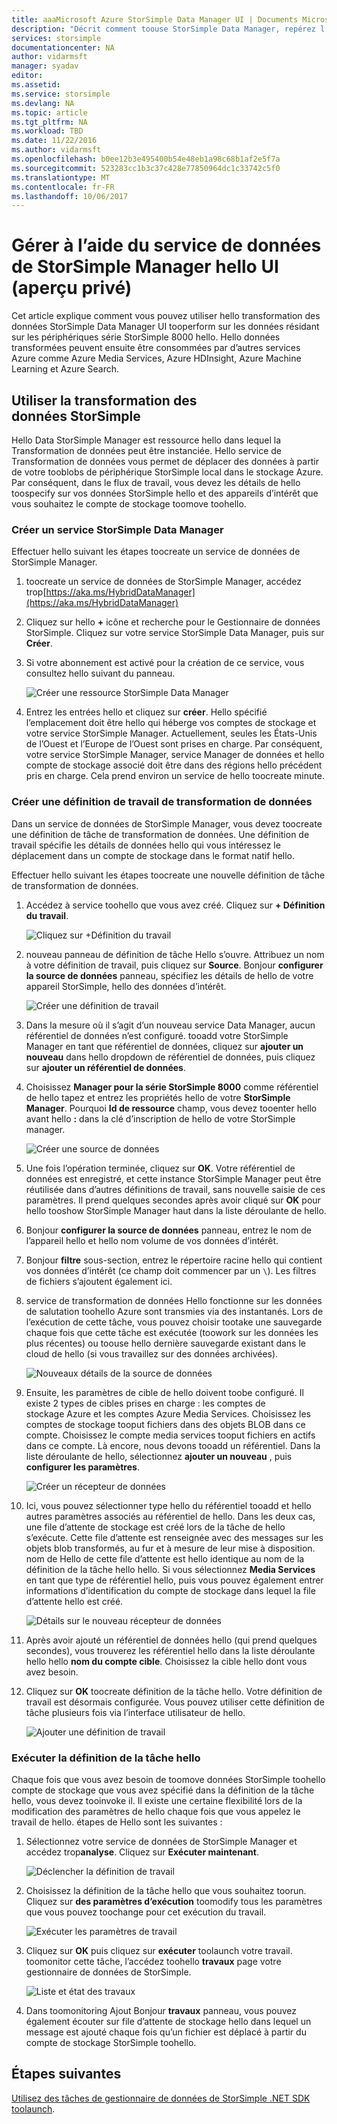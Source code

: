 ```yaml
---
title: aaaMicrosoft Azure StorSimple Data Manager UI | Documents Microsoft
description: "Décrit comment toouse StorSimple Data Manager, repérez l’interface utilisateur (aperçu privé)"
services: storsimple
documentationcenter: NA
author: vidarmsft
manager: syadav
editor: 
ms.assetid: 
ms.service: storsimple
ms.devlang: NA
ms.topic: article
ms.tgt_pltfrm: NA
ms.workload: TBD
ms.date: 11/22/2016
ms.author: vidarmsft
ms.openlocfilehash: b0ee12b3e495400b54e48eb1a98c68b1af2e5f7a
ms.sourcegitcommit: 523283cc1b3c37c428e77850964dc1c33742c5f0
ms.translationtype: MT
ms.contentlocale: fr-FR
ms.lasthandoff: 10/06/2017
---
```

# <a name="manage-using-hello-storsimple-data-manager-service-ui-private-preview"></a>Gérer à l’aide du service de données de StorSimple Manager hello UI (aperçu privé)

Cet article explique comment vous pouvez utiliser hello transformation des données StorSimple Data Manager UI tooperform sur les données résidant sur les périphériques série StorSimple 8000 hello. Hello données transformées peuvent ensuite être consommées par d’autres services Azure comme Azure Media Services, Azure HDInsight, Azure Machine Learning et Azure Search. 


## <a name="use-storsimple-data-transformation"></a>Utiliser la transformation des données StorSimple

Hello Data StorSimple Manager est ressource hello dans lequel la Transformation de données peut être instanciée. Hello service de Transformation de données vous permet de déplacer des données à partir de votre tooblobs de périphérique StorSimple local dans le stockage Azure. Par conséquent, dans le flux de travail, vous devez les détails de hello toospecify sur vos données StorSimple hello et des appareils d’intérêt que vous souhaitez le compte de stockage toomove toohello.

### <a name="create-a-storsimple-data-manager-service"></a>Créer un service StorSimple Data Manager

Effectuer hello suivant les étapes toocreate un service de données de StorSimple Manager.

1. toocreate un service de données de StorSimple Manager, accédez trop[https://aka.ms/HybridDataManager](https://aka.ms/HybridDataManager)

2. Cliquez sur hello  **+**  icône et recherche pour le Gestionnaire de données StorSimple. Cliquez sur votre service StorSimple Data Manager, puis sur **Créer**.

3. Si votre abonnement est activé pour la création de ce service, vous consultez hello suivant du panneau.

    ![Créer une ressource StorSimple Data Manager](./media/storsimple-data-manager-ui/create-new-data-manager-service.png)

4. Entrez les entrées hello et cliquez sur **créer**. Hello spécifié l’emplacement doit être hello qui héberge vos comptes de stockage et votre service StorSimple Manager. Actuellement, seules les États-Unis de l’Ouest et l’Europe de l’Ouest sont prises en charge. Par conséquent, votre service StorSimple Manager, service Manager de données et hello compte de stockage associé doit être dans des régions hello précédent pris en charge. Cela prend environ un service de hello toocreate minute.

### <a name="create-a-data-transformation-job-definition"></a>Créer une définition de travail de transformation de données

Dans un service de données de StorSimple Manager, vous devez toocreate une définition de tâche de transformation de données. Une définition de travail spécifie les détails de données hello qui vous intéressez le déplacement dans un compte de stockage dans le format natif hello. 

Effectuer hello suivant les étapes toocreate une nouvelle définition de tâche de transformation de données.

1.  Accédez à service toohello que vous avez créé. Cliquez sur **+ Définition du travail**.

    ![Cliquez sur +Définition du travail](./media/storsimple-data-manager-ui/click-add-job-definition.png)

2. nouveau panneau de définition de tâche Hello s’ouvre. Attribuez un nom à votre définition de travail, puis cliquez sur **Source**. Bonjour **configurer la source de données** panneau, spécifiez les détails de hello de votre appareil StorSimple, hello des données d’intérêt.

    ![Créer une définition de travail](./media/storsimple-data-manager-ui//create-new-job-deifnition.png)

3. Dans la mesure où il s’agit d’un nouveau service Data Manager, aucun référentiel de données n’est configuré. tooadd votre StorSimple Manager en tant que référentiel de données, cliquez sur **ajouter un nouveau** dans hello dropdown de référentiel de données, puis cliquez sur **ajouter un référentiel de données**.

4. Choisissez **Manager pour la série StorSimple 8000** comme référentiel de hello tapez et entrez les propriétés hello de votre **StorSimple Manager**. Pourquoi **Id de ressource** champ, vous devez tooenter hello avant hello **:** dans la clé d’inscription de hello de votre StorSimple manager.

    ![Créer une source de données](./media/storsimple-data-manager-ui/create-new-data-source.png)

5.  Une fois l’opération terminée, cliquez sur **OK**. Votre référentiel de données est enregistré, et cette instance StorSimple Manager peut être réutilisée dans d’autres définitions de travail, sans nouvelle saisie de ces paramètres. Il prend quelques secondes après avoir cliqué sur **OK** pour hello tooshow StorSimple Manager haut dans la liste déroulante de hello.

6.  Bonjour **configurer la source de données** panneau, entrez le nom de l’appareil hello et hello nom volume de vos données d’intérêt.

7.  Bonjour **filtre** sous-section, entrez le répertoire racine hello qui contient vos données d’intérêt (ce champ doit commencer par un `\`). Les filtres de fichiers s’ajoutent également ici.

8.  service de transformation de données Hello fonctionne sur les données de salutation toohello Azure sont transmies via des instantanés. Lors de l’exécution de cette tâche, vous pouvez choisir tootake une sauvegarde chaque fois que cette tâche est exécutée (toowork sur les données les plus récentes) ou toouse hello dernière sauvegarde existant dans le cloud de hello (si vous travaillez sur des données archivées).

    ![Nouveaux détails de la source de données](./media/storsimple-data-manager-ui/new-data-source-details.png)

9. Ensuite, les paramètres de cible de hello doivent toobe configuré. Il existe 2 types de cibles prises en charge : les comptes de stockage Azure et les comptes Azure Media Services. Choisissez les comptes de stockage tooput fichiers dans des objets BLOB dans ce compte. Choisissez le compte media services tooput fichiers en actifs dans ce compte. Là encore, nous devons tooadd un référentiel. Dans la liste déroulante de hello, sélectionnez **ajouter un nouveau** , puis **configurer les paramètres**.

    ![Créer un récepteur de données](./media/storsimple-data-manager-ui/create-new-data-sink.png)

10. Ici, vous pouvez sélectionner type hello du référentiel tooadd et hello autres paramètres associés au référentiel de hello. Dans les deux cas, une file d’attente de stockage est créé lors de la tâche de hello s’exécute. Cette file d’attente est renseignée avec des messages sur les objets blob transformés, au fur et à mesure de leur mise à disposition. nom de Hello de cette file d’attente est hello identique au nom de la définition de la tâche hello hello. Si vous sélectionnez **Media Services** en tant que type de référentiel hello, puis vous pouvez également entrer informations d’identification du compte de stockage dans lequel la file d’attente hello est créé.

    ![Détails sur le nouveau récepteur de données](./media/storsimple-data-manager-ui/new-data-sink-details.png)

11. Après avoir ajouté un référentiel de données hello (qui prend quelques secondes), vous trouverez les référentiel hello dans la liste déroulante hello hello **nom du compte cible**.  Choisissez la cible hello dont vous avez besoin.

12. Cliquez sur **OK** toocreate définition de la tâche hello. Votre définition de travail est désormais configurée. Vous pouvez utiliser cette définition de tâche plusieurs fois via l’interface utilisateur de hello.

    ![Ajouter une définition de travail](./media/storsimple-data-manager-ui/add-new-job-definition.png)

### <a name="run-hello-job-definition"></a>Exécuter la définition de la tâche hello

Chaque fois que vous avez besoin de toomove données StorSimple toohello compte de stockage que vous avez spécifié dans la définition de la tâche hello, vous devez tooinvoke il. Il existe une certaine flexibilité lors de la modification des paramètres de hello chaque fois que vous appelez le travail de hello. étapes de Hello sont les suivantes :

1. Sélectionnez votre service de données de StorSimple Manager et accédez trop**analyse**. Cliquez sur **Exécuter maintenant**.

    ![Déclencher la définition de travail](./media/storsimple-data-manager-ui/run-now.png)

2. Choisissez la définition de la tâche hello que vous souhaitez toorun. Cliquez sur **des paramètres d’exécution** toomodify tous les paramètres que vous pouvez toochange pour cet exécution du travail.

    ![Exécuter les paramètres de travail](./media/storsimple-data-manager-ui/run-settings.png)

3. Cliquez sur **OK** puis cliquez sur **exécuter** toolaunch votre travail. toomonitor cette tâche, l’accédez toohello **travaux** page votre gestionnaire de données de StorSimple.

    ![Liste et état des travaux](./media/storsimple-data-manager-ui/jobs-list-and-status.png)

4. Dans toomonitoring Ajout Bonjour **travaux** panneau, vous pouvez également écouter sur file d’attente de stockage hello dans lequel un message est ajouté chaque fois qu’un fichier est déplacé à partir du compte de stockage StorSimple toohello.


## <a name="next-steps"></a>Étapes suivantes

[Utilisez des tâches de gestionnaire de données de StorSimple .NET SDK toolaunch](storsimple-data-manager-dotnet-jobs.md).
